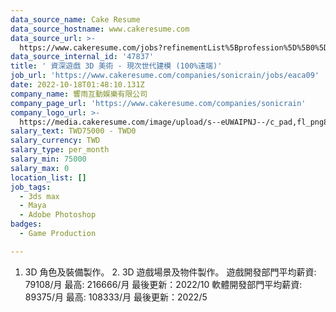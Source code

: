 ```yaml
---
data_source_name: Cake Resume
data_source_hostname: www.cakeresume.com
data_source_url: >-
  https://www.cakeresume.com/jobs?refinementList%5Bprofession%5D%5B0%5D=game-production&range%5Bsalary_range%5D%5Bmin%5D=1000000
data_source_internal_id: '47837'
title: ' 資深遊戲 3D 美術 - 現次世代建模 (100%遠端)'
job_url: 'https://www.cakeresume.com/companies/sonicrain/jobs/eaca09'
date: 2022-10-18T01:48:10.131Z
company_name: 響雨互動娛樂有限公司
company_page_url: 'https://www.cakeresume.com/companies/sonicrain'
company_logo_url: >-
  https://media.cakeresume.com/image/upload/s--eUWAIPNJ--/c_pad,fl_png8,h_200,w_200/v1665990604/lkyaecn994iyt3sjg5m7.png
salary_text: TWD75000 - TWD0
salary_currency: TWD
salary_type: per_month
salary_min: 75000
salary_max: 0
location_list: []
job_tags:
  - 3ds max
  - Maya
  - Adobe Photoshop
badges:
  - Game Production

---
```


1. 3D 角色及裝備製作。 2. 3D 遊戲場景及物件製作。 遊戲開發部門平均薪資: 79108/月 最高: 216666/月 最後更新：2022/10 軟體開發部門平均薪資: 89375/月 最高: 108333/月 最後更新：2022/5